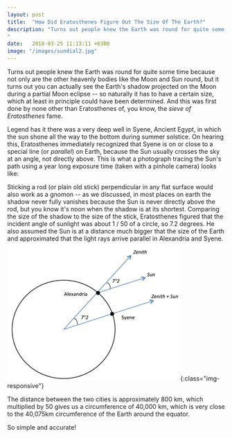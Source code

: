 ```yaml
---
layout: post
title:  "How Did Eratosthenes Figure Out The Size Of The Earth?"
description: "Turns out people knew the Earth was round for quite some time because not only are the other heavenly bodies like the Moon and Sun round, but it turns out you can actually see the Earth's shadow projected on the Moon during a partial Moon eclipse. And it's round. So naturally it has to have a certain size which at least in principle could have been determined.
"
date:   2018-03-25 11:13:11 +0300
image: "/images/sundial2.jpg"
---
```

Turns out people knew the Earth was round for quite some time because not only are the other heavenly bodies like the Moon and Sun round, but it turns out you can actually see the Earth's shadow projected on the Moon during a partial Moon eclipse -- so naturally it has to have a certain size, which at least in principle could have been determined. And this was first done by none other than Eratosthenes of, you know, the *sieve of Eratosthenes* fame.

Legend has it there was a very deep well in Syene, Ancient Egypt, in which the sun shone all the way to the bottom during summer solstice. On hearing this, Eratosthenes immediately recognized that Syene is on or close to a special line (or *parallel*) on Earth, because the Sun usually crosses the sky at an angle, not directly above. This is what a photograph tracing the Sun's path using a year long exposure time (taken with a pinhole camera) looks like:

Sticking a rod (or plain old stick) perpendicular in any flat surface would also work as a gnomon -- as we discussed, in most places on earth the shadow never fully vanishes because the Sun is never directly above the rod, but you know it's noon when the shadow is at its shortest. Comparing the size of the shadow to the size of the stick, Eratosthenes figured that the incident angle of sunlight was about 1 / 50 of a circle, so 7.2 degrees. He also assumed the Sun is at a distance much bigger that the size of the Earth and approximated that the light rays arrive parallel in Alexandria and Syene.

![crowd](/images/angle.jpg){:class="img-responsive"}

The distance between the two cities is approximately 800 km, which multiplied by 50 gives us a circumference of 40,000 km, which is very close to the 40,075km circumference of the Earth around the equator.

So simple and accurate!
